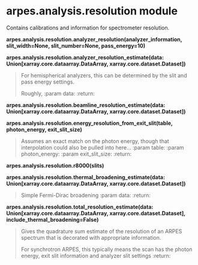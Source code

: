 # arpes.analysis.resolution module

Contains calibrations and information for spectrometer resolution.

**arpes.analysis.resolution.analyzer\_resolution(analyzer\_information,
slit\_width=None, slit\_number=None, pass\_energy=10)**

**arpes.analysis.resolution.analyzer\_resolution\_estimate(data:
Union\[xarray.core.dataarray.DataArray, xarray.core.dataset.Dataset\])**

> For hemispherical analyzers, this can be determined by the slit and
> pass energy settings.
> 
> Roughly, :param data: :return:

**arpes.analysis.resolution.beamline\_resolution\_estimate(data:
Union\[xarray.core.dataarray.DataArray, xarray.core.dataset.Dataset\])**

**arpes.analysis.resolution.energy\_resolution\_from\_exit\_slit(table,
photon\_energy, exit\_slit\_size)**

> Assumes an exact match on the photon energy, though that interpolation
> could also be pulled into here… :param table: :param photon\_energy:
> :param exit\_slit\_size: :return:

**arpes.analysis.resolution.r8000(slits)**

**arpes.analysis.resolution.thermal\_broadening\_estimate(data:
Union\[xarray.core.dataarray.DataArray, xarray.core.dataset.Dataset\])**

> Simple Fermi-Dirac broadening :param data: :return:

**arpes.analysis.resolution.total\_resolution\_estimate(data:
Union\[xarray.core.dataarray.DataArray, xarray.core.dataset.Dataset\],
include\_thermal\_broadening=False)**

> Gives the quadrature sum estimate of the resolution of an ARPES
> spectrum that is decorated with appropriate information.
> 
> For synchrotron ARPES, this typically means the scan has the photon
> energy, exit slit information and analyzer slit settings :return:
